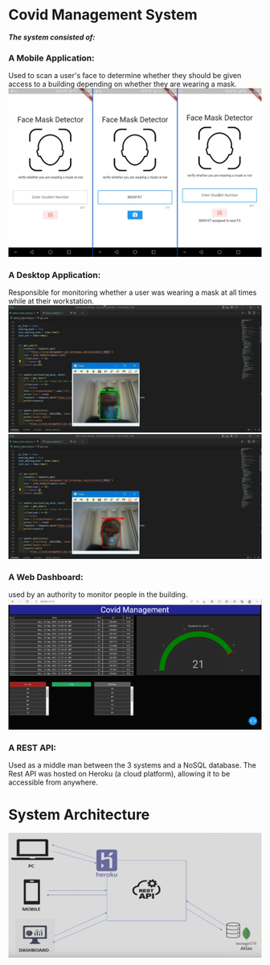 # Covid Management System
**_The system consisted of:_**
### A Mobile Application: 
Used to scan a user's face to determine whether they should be given access to a building depending on whether they are wearing a mask.
![Landing](https://github.com/TakudzwaMzembegwa/CovidManagement/blob/main/Assets/Images/mobile.png)
### A Desktop Application: 
Responsible for monitoring whether a user was wearing a mask at all times while at their workstation.
![Mask](https://github.com/TakudzwaMzembegwa/CovidManagement/blob/main/Assets/Images/Mask.jpg) ![No Mask](https://github.com/TakudzwaMzembegwa/CovidManagement/blob/main/Assets/Images/NoMask.jpg)
### A Web Dashboard: 
used by an authority to monitor people in the building.
![Dashboard](https://github.com/TakudzwaMzembegwa/CovidManagement/blob/main/Assets/Images/dashboard.jpg)
### A REST API: 
Used as a middle man between the 3 systems and a NoSQL database. The Rest API was hosted on Heroku (a cloud platform), allowing it to be accessible from anywhere.

# System Architecture
![System Architecture](https://github.com/TakudzwaMzembegwa/CovidManagement/blob/main/Assets/Images/architecture.jpg)
